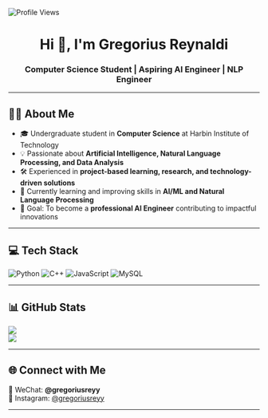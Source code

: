 ![Profile Views](https://komarev.com/ghpvc/?username=GregReynaldi&label=Profile%20Views&color=0e75b6&style=flat)

<h1 align="center">Hi 👋, I'm Gregorius Reynaldi</h1>
<h3 align="center">Computer Science Student | Aspiring AI Engineer | NLP Engineer</h3>

---

## 👨‍💻 About Me
- 🎓 Undergraduate student in **Computer Science** at Harbin Institute of Technology
- 💡 Passionate about **Artificial Intelligence, Natural Language Processing, and Data Analysis**  
- 🛠 Experienced in **project-based learning, research, and technology-driven solutions**  
- 🌱 Currently learning and improving skills in **AI/ML and Natural Language Processing**  
- 🎯 Goal: To become a **professional AI Engineer** contributing to impactful innovations  

---

## 💻 Tech Stack
![Python](https://img.shields.io/badge/Python-3776AB.svg?style=for-the-badge&logo=python&logoColor=white)
![C++](https://img.shields.io/badge/C++-%2300599C.svg?style=for-the-badge&logo=c%2B%2B&logoColor=white)
![JavaScript](https://img.shields.io/badge/JavaScript-%23323330.svg?style=for-the-badge&logo=javascript&logoColor=%23F7DF1E)
![MySQL](https://img.shields.io/badge/MySQL-%2300f.svg?style=for-the-badge&logo=mysql&logoColor=white)

---

## 📊 GitHub Stats
![](https://github-readme-stats.vercel.app/api?username=GregReynaldi&theme=default&hide_border=false&include_all_commits=true&count_private=true)  
![](https://github-readme-stats.vercel.app/api/top-langs/?username=GregReynaldi&theme=default&hide_border=false&layout=compact)

---

## 🌐 Connect with Me
📱 WeChat: **@gregoriusreyy**  
📸 Instagram: [@gregoriusreyy](https://instagram.com/gregoriusreyy)  

---
